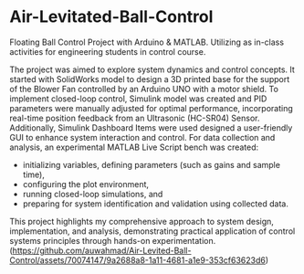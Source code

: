 # Air-Levitated-Ball-Control
Floating Ball Control Project with Arduino & MATLAB. Utilizing as in-class activities for engineering students in control course.

The project was aimed to explore system dynamics and control concepts. It started with SolidWorks model to design a 3D printed base for the support of the Blower Fan controlled by an Arduino UNO with a motor shield. To implement closed-loop control, Simulink model was created and PID parameters were manually adjusted for optimal performance, incorporating real-time position feedback from an Ultrasonic (HC-SR04) Sensor.
Additionally, Simulink Dashboard Items were used designed a user-friendly GUI to enhance system interaction and control. For data collection and analysis, an experimental MATLAB Live Script bench was created:
- initializing variables, defining parameters (such as gains and sample time),
- configuring the plot environment,
- running closed-loop simulations, and
- preparing for system identification and validation using collected data.
  
This project highlights my comprehensive approach to system design, implementation, and analysis, demonstrating practical application of control systems principles through hands-on experimentation.
(https://github.com/auwahmad/Air-Levited-Ball-Control/assets/70074147/9a2688a8-1a11-4681-a1e9-353cf63623d6)




